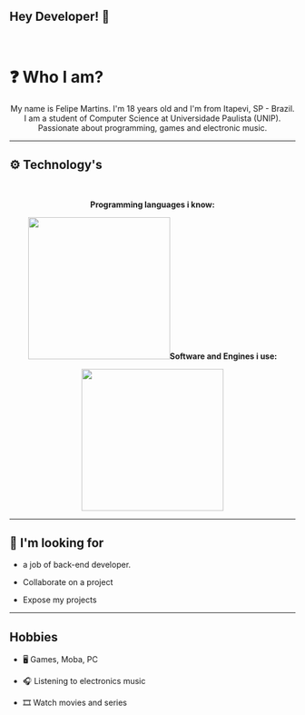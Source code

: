 ### <h2>Hey Developer! 👋</h2>
<br>
<h1><strong>❓ Who I am?</strong></h1>
<p align="center">My name is Felipe Martins. I'm 18 years old and I'm from Itapevi, SP - Brazil. I am a student of Computer Science at Universidade Paulista (UNIP). Passionate about programming, games and electronic music.</p>
<hr>
<h2><strong>⚙️ Technology's</strong></h2>
<br>
<p align="center"><strong>Programming languages i know:</strong></p>
<p align="center"><img src="https://i.imgur.com/jrHpMQH.png" heigth="50px" width="250px></p>
<br>
<p align="center"><strong>Software and Engines i use:</strong></p>
<p align="center"><img src="https://i.imgur.com/excHV8m.png" heigth="50px" width="250px"></p>
<hr>
<h2><strong>🔎 I'm looking for</strong></h2>
<ul>
  <li><p>a job of back-end developer.</p></li>
  <li><p>Collaborate on a project</p></li>
  <li><p>Expose my projects</p></li>
</ul>
<hr>
<h2><strong>Hobbies</strong></h2>
<ul>
  <li><p>🖥️ Games, Moba, PC</p></li>
  <li><p>🎧 Listening to electronics music</p></li>
  <li><p>🎞️ Watch movies and series</p></li>
</ul>
<!--
